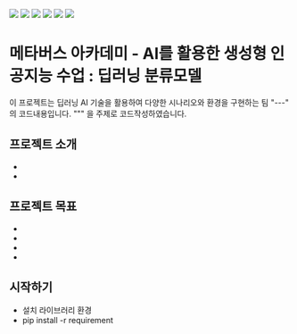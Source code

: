 <img src="https://img.shields.io/badge/Python-3776AB?style=flat&logo=Python&logoColor=white"> <img src="https://img.shields.io/badge/VS Code-512BD4?style=flat&logo=visualstudiocode&logoColor=white"> <img src="https://img.shields.io/badge/Pandas-150458?style=flat&logo=Pandas&logoColor=white"> <img src="https://img.shields.io/badge/FastAPI-009688?style=flat&logo=fastapi&logoColor=white"> <img src="https://img.shields.io/badge/Pytorch-EE4C2C?style=flat&logo=Pytorch&logoColor=white"> <img src="https://img.shields.io/badge/ChatBot-0066FF?style=flat&logo=ChatBot&logoColor=white">


# 메타버스 아카데미 - AI를 활용한 생성형 인공지능 수업 : 딥러닝 분류모델

이 프로젝트는 딥러닝 AI 기술을 활용하여 다양한 시나리오와 환경을 구현하는 팀 "---" 의 코드내용입니다.
""" 을 주제로 코드작성하였습니다.

## 프로젝트 소개
-
-

## 프로젝트 목표
- 
-
- 
- 

## 시작하기
- 설치 라이브러리 환경
- pip install -r requirement
